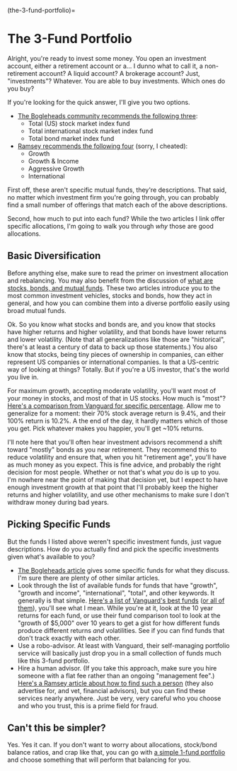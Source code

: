 (the-3-fund-portfolio)=
# The 3-Fund Portfolio

Alright, you're ready to invest some money. You open an investment account, either a retirement account or a... I dunno what to call it, a non-retirement account? A liquid account? A brokerage account? Just, "investments"? Whatever. You are able to buy investments. Which ones do you buy?

If you're looking for the quick answer, I'll give you two options.

- [The Bogleheads community recommends the following three](https://www.bogleheads.org/wiki/Three-fund_portfolio):
    - Total (US) stock market index fund
    - Total international stock market index fund
    - Total bond market index fund
- [Ramsey recommends the following four](https://www.ramseysolutions.com/retirement/how-to-invest-in-mutual-funds) (sorry, I cheated):
    - Growth
    - Growth & Income
    - Aggressive Growth
    - International

First off, these aren't specific mutual funds, they're descriptions. That said, no matter which investment firm you're going through, you can probably find a small number of offerings that match each of the above descriptions.

Second, how much to put into each fund? While the two articles I link offer specific allocations, I'm going to walk you through _why_ those are good allocations.

## Basic Diversification

Before anything else, make sure to read the primer on investment allocation and rebalancing. You may also benefit from the discussion of [what are stocks, bonds, and mutual funds](what-are-stocks-and-bonds). These two articles introduce you to the most common investment vehicles, stocks and bonds, how they act in general, and how you can combine them into a diverse portfolio easily using broad mutual funds.

Ok. So you know what stocks and bonds are, and you know that stocks have higher returns and higher volatility, and that bonds have lower returns and lower volatility. (Note that all generalizations like those are "historical", there's at least a century of data to back up those statements.) You also know that stocks, being tiny pieces of ownership in companies, can either represent US companies or international companies. Is that a US-centric way of looking at things? Totally. But if you're a US investor, that's the world you live in.

For maximum growth, accepting moderate volatility, you'll want most of your money in stocks, and most of that in US stocks. How much is "most"? [Here's a comparison from Vanguard for specific percentage](https://investor.vanguard.com/investing/how-to-invest/model-portfolio-allocation). Allow me to generalize for a moment: their 70% stock average return is 9.4%, and their 100% return is 10.2%. A the end of the day, it hardly matters which of those you get. Pick whatever makes you happier, you'll get ~10% returns.

I'll note here that you'll often hear investment advisors recommend a shift toward "mostly" bonds as you near retirement. They recommend this to reduce volatility and ensure that, when you hit "retirement age", you'll have as much money as you expect. This is fine advice, and probably the right decision for most people. Whether or not that's what _you_ do is up to you. I'm nowhere near the point of making that decision yet, but I expect to have enough investment growth at that point that I'll probably keep the higher returns and higher volatility, and use other mechanisms to make sure I don't withdraw money during bad years.

## Picking Specific Funds

But the funds I listed above weren't specific investment funds, just vague descriptions. How do you actually find and pick the specific investments given what's available to you?

- [The Bogleheads article](https://www.bogleheads.org/wiki/Three-fund_portfolio) gives some specific funds for what they discuss. I'm sure there are plenty of other similar articles.
- Look through the list of available funds for funds that have "growth", "growth and income", "international", "total", and other keywords. It generally is that simple. [Here's a list of Vanguard's best funds](https://investor.vanguard.com/mutual-funds/list#/select-funds/asset-class/month-end-returns) ([or all of them](https://investor.vanguard.com/mutual-funds/list#/mutual-funds/asset-class/month-end-returns)), you'll see what I mean. While you're at it, look at the 10 year returns for each fund, or use their fund comparison tool to look at the "growth of \$5,000" over 10 years to get a gist for how different funds produce different returns _and_ volatilities. See if you can find funds that don't track exactly with each other.
- Use a robo-advisor. At least with Vanguard, their self-managing portfolio service will basically just drop you in a small collection of funds much like this 3-fund portfolio.
- Hire a human advisor. (If you take this approach, make sure you hire someone with a flat fee rather than an ongoing "management fee".) [Here's a Ramsey article about how to find such a person](https://www.ramseysolutions.com/retirement/how-to-hire-a-financial-advisor) (they also advertise for, and vet, financial advisors), but you can find these services nearly anywhere. Just be very, very careful who you choose and who you trust, this is a prime field for fraud.

## Can't this be simpler?

Yes. Yes it can. If you don't want to worry about allocations, stock/bond balance ratios, and crap like that, you can go with [a simple 1-fund portfolio](the-1-fund-portfolio) and choose something that will perform that balancing for you.
